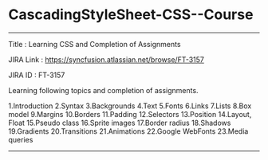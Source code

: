 # CascadingStyleSheet-CSS--Course

**************************************************

Title : Learning CSS and Completion of Assignments

JIRA Link : https://syncfusion.atlassian.net/browse/FT-3157

JIRA ID : FT-3157

Learning following topics and completion of assignments.

1.Introduction
2.Syntax
3.Backgrounds
4.Text
5.Fonts
6.Links
7.Lists
8.Box model
9.Margins
10.Borders
11.Padding
12.Selectors
13.Position
14.Layout, Float
15.Pseudo class
16.Sprite images
17.Border radius
18.Shadows
19.Gradients
20.Transitions
21.Animations
22.Google WebFonts
23.Media queries

**************************************************

